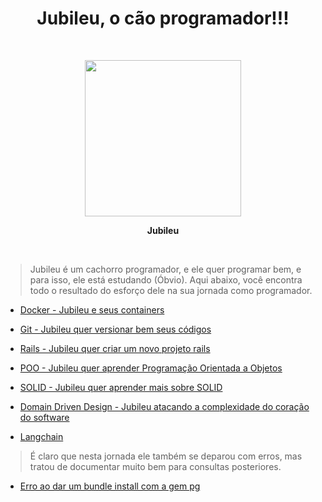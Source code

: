 # <center>Jubileu, o cão programador!!!</center>

<p>&nbsp;</p>
<p align='center'>
  <img src="https://raw.githubusercontent.com/JNetoSantiago/jubileu-tutoriais/main/jubileu.jpeg" width="250" />
</p>
<p align='center'><strong>Jubileu</strong></p>
<p>&nbsp;</p>


> Jubileu é um cachorro programador, e ele quer programar bem, e para isso, ele está estudando (Óbvio). 
Aqui abaixo, você encontra todo o resultado do esforço dele na sua jornada como programador.

* [Docker - Jubileu e seus containers](./docker_handbook)
* [Git - Jubileu quer versionar bem seus códigos](./git_handbook)
* [Rails - Jubileu quer criar um novo projeto rails](./rails_frontend_setup)
* [POO - Jubileu quer aprender Programação Orientada a Objetos](./poo)
* [SOLID - Jubileu quer aprender mais sobre SOLID](./solid)
* [Domain Driven Design - Jubileu atacando a complexidade do coração do software](./ddd)

* [Langchain](./langchain)

> É claro que nesta jornada ele também se deparou com erros, mas tratou de documentar muito bem para consultas posteriores.

* [Erro ao dar um bundle install com a gem pg](./errors/pg-gem.md)

